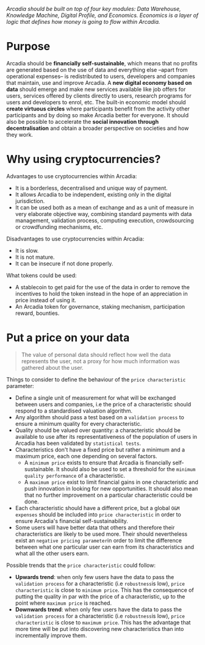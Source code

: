*Arcadia should be built on top of four key modules: Data Warehouse, Knowledge Machine, Digital Profile, and Economics. Economics is a layer of logic that defines how money is going to flow within Arcadia.*

# Purpose

Arcadia should be **financially self-sustainable**, which means that no profits are generated based on the use of data and everything else –apart from operational expenses– is redistributed to users, developers and companies that maintain, use and improve Arcadia. A **new digital economy based on data** should emerge and make new services available like job offers for users, services offered by clients directly to users, research programs for users and developers to enrol, etc. The built-in economic model should **create virtuous circles** where participants benefit from the activity other participants and by doing so make Arcadia better for everyone. It should also be possible to accelerate the **social innovation through decentralisation** and obtain a broader perspective on societies and how they work.

# Why using cryptocurrencies?

Advantages to use cryptocurrencies within Arcadia:

* It is a borderless, decentralised and unique way of payment.
* It allows Arcadia to be independent, existing only in the digital jurisdiction.
* It can be used both as a mean of exchange and as a unit of measure in very elaborate objective way, combining standard payments with data management, validation process, computing execution, crowdsourcing or crowdfunding mechanisms, etc.

Disadvantages to use cryptocurrencies within Arcadia:

* It is slow.
* It is not mature.
* It can be insecure if not done properly.

What tokens could be used:

* A stablecoin to get paid for the use of the data in order to remove the incentives to hold the token instead in the hope of an appreciation in price instead of using it.
* An Arcadia token for governance, staking mechanism, participation reward, bounties.

# Put a price on your data

> The value of personal data should reflect how well the data represents the user, not a proxy for how much information was gathered about the user.

Things to consider to define the behaviour of the `price characteristic` parameter:

* Define a single unit of measurement for what will be exchanged between users and companies, i.e the price of a characteristic should respond to a standardised valuation algorithm.
* Any algorithm should pass a test based on a `validation process` to ensure a minimum quality for every characteristic.
* Quality should be valued over quantity: a characteristic should be available to use after its representativeness of the population of users in Arcadia has been validated by `statistical tests`.
* Characteristics don't have a fixed price but rather a minimum and a maximum price, each one depending on several factors.
  * A `minimum price` exists to ensure that Arcadia is financially self-sustainable. It should also be used to set a threshold for the `minimum quality performance` of a characteristic.
  * A `maximum price` exist to limit financial gains in one characteristic and push innovation in looking for new opportunities. It should also mean that no further improvement on a particular characteristic could be done.
* Each characteristic should have a different price, but a global `O&M expenses` should be included into `price characteristic` in order to ensure Arcadia's financial self-sustainability.
* Some users will have better data that others and therefore their characteristics are likely to be used more. Their should nevertheless exist an `negative pricing parameter`in order to limit the difference between what one particular user can earn from its characteristics and what all the other users earn.

Possible trends that the `price characteristic` could follow:
* **Upwards trend**: when only few users have the data to pass the `validation process` for a characteristic (i.e `robustness`is low), `price characteristic` is close to `minimum price`. This has the consequence of putting the quality in par with the price of a characteristic, up to the point where `maximum price` is reached.
* **Downwards trend**: when only few users have the data to pass the `validation process` for a characteristic (i.e `robustness`is low), `price characteristic` is close to `maximum price`. This has the advantage that more time will be put into discovering new characteristics than into incrementally improve them.
